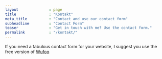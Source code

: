 ```yaml
---
layout              : page
title               : "Kontakt"
meta_title          : "Contact and use our contact form"
subheadline         : "Contact Form"
teaser              : "Get in touch with me? Use the contact form."
permalink           : "/kontakt/"
---
```

If you need a fabulous contact form for your website, I suggest you use the free version of [Wufoo](http://www.wufoo.com/)